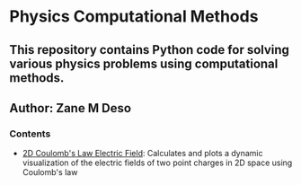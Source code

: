 # Physics Computational Methods
## This repository contains Python code for solving various physics problems using computational methods.
## Author: Zane M Deso


### Contents

- [2D Coulomb's Law Electric Field](/Electric_Field/coulombs_law_electric_constant.py): Calculates and plots a dynamic visualization of the electric fields of two point charges in 2D space using Coulomb's law


